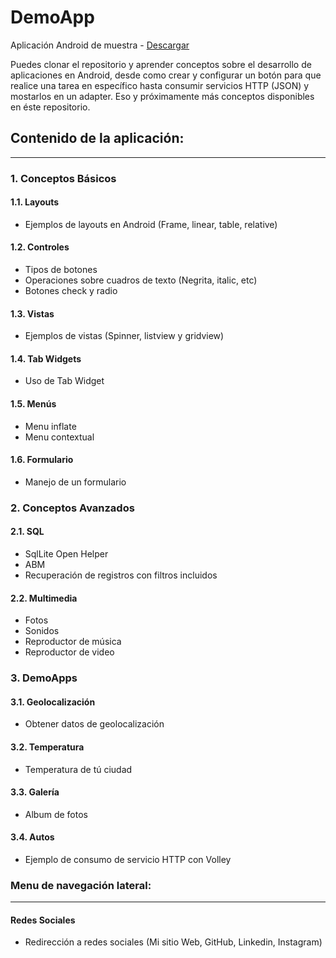 # DemoApp
Aplicación Android de muestra - [Descargar](https://github.com/DvD93/DemoApp/raw/master/app/release/DemoApp.apk)

Puedes clonar el repositorio y aprender conceptos sobre el desarrollo de aplicaciones en Android, desde como crear y configurar un botón para que realice una tarea en específico hasta consumir servicios HTTP (JSON) y mostarlos en un adapter. Eso y próximamente más conceptos disponibles en éste repositorio.  

## Contenido de la aplicación:
---

###  1. Conceptos Básicos

#### 1.1. Layouts

* Ejemplos de layouts en Android (Frame, linear, table, relative)

#### 1.2. Controles

* Tipos de botones
* Operaciones sobre cuadros de texto (Negrita, italic, etc)
* Botones check y radio

#### 1.3. Vistas

* Ejemplos de vistas (Spinner, listview y gridview)

#### 1.4. Tab Widgets

* Uso de Tab Widget

#### 1.5. Menús

* Menu inflate
* Menu contextual

#### 1.6. Formulario

* Manejo de un formulario

### 2. Conceptos Avanzados

#### 2.1. SQL

* SqlLite Open Helper
* ABM
* Recuperación de registros con filtros incluidos

#### 2.2. Multimedia

* Fotos
* Sonidos
* Reproductor de música
* Reproductor de video

### 3. DemoApps

#### 3.1. Geolocalización

* Obtener datos de geolocalización

#### 3.2. Temperatura

* Temperatura de tú ciudad

#### 3.3. Galería

* Album de fotos

#### 3.4. Autos

* Ejemplo de consumo de servicio HTTP con Volley

### Menu de navegación lateral:
---

#### Redes Sociales

* Redirección a redes sociales (Mi sitio Web, GitHub, Linkedin, Instagram)

